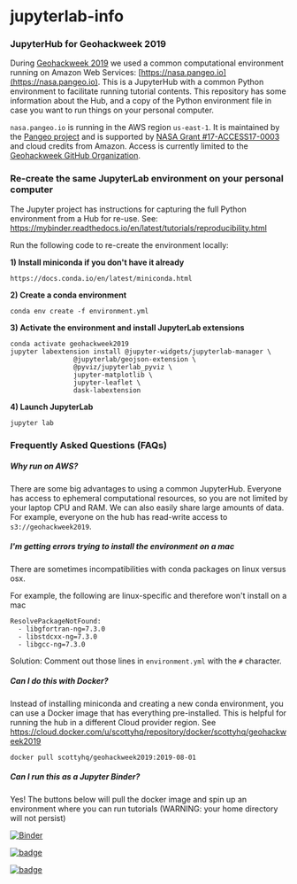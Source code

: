 # jupyterlab-info

### JupyterHub for Geohackweek 2019

During [Geohackweek 2019](https://geohackweek.github.io) we used a common computational environment running on Amazon Web Services: [https://nasa.pangeo.io](https://nasa.pangeo.io). This is a JupyterHub with a common Python environment to facilitate running tutorial contents. This repository has some information about the Hub, and a copy of the Python environment file in case you want to run things on your personal computer.

`nasa.pangeo.io` is running in the AWS region `us-east-1`. It is maintained by the [Pangeo project](http://pangeo.io) and is supported by [NASA Grant #17-ACCESS17-0003](https://github.com/pangeo-data/nasa-access-17) and cloud credits from Amazon. Access is currently limited to the [Geohackweek GitHub Organization](https://github.com/geohackweek). 


### Re-create the same JupyterLab environment on your personal computer

The Jupyter project has instructions for capturing the full Python environment from a Hub for re-use. See: https://mybinder.readthedocs.io/en/latest/tutorials/reproducibility.html

Run the following code to re-create the environment locally:

**1) Install miniconda if you don't have it already**
```
https://docs.conda.io/en/latest/miniconda.html
```

**2) Create a conda environment**
```
conda env create -f environment.yml
```

**3) Activate the environment and install JupyterLab extensions**
```
conda activate geohackweek2019
jupyter labextension install @jupyter-widgets/jupyterlab-manager \
				@jupyterlab/geojson-extension \
				@pyviz/jupyterlab_pyviz \
				jupyter-matplotlib \
				jupyter-leaflet \
				dask-labextension
```

**4) Launch JupyterLab**
```
jupyter lab
```

### Frequently Asked Questions (FAQs)

##### Why run on AWS? 

There are some big advantages to using a common JupyterHub. Everyone has access to ephemeral computational resources, so you are not limited by your laptop CPU and RAM. We can also easily share large amounts of data. For example, everyone on the hub has read-write access to `s3://geohackweek2019`. 

##### I'm getting errors trying to install the environment on a mac

There are sometimes incompatibilities with conda packages on linux versus osx. 

For example, the following are linux-specific and therefore won't install on a mac
```
ResolvePackageNotFound:
  - libgfortran-ng=7.3.0
  - libstdcxx-ng=7.3.0
  - libgcc-ng=7.3.0
```

Solution: Comment out those lines in `environment.yml` with the `#` character.

##### Can I do this with Docker?

Instead of installing miniconda and creating a new conda environment, you can use a Docker image that has everything pre-installed. This is helpful for running the hub in a different Cloud provider region. See https://cloud.docker.com/u/scottyhq/repository/docker/scottyhq/geohackweek2019

`docker pull scottyhq/geohackweek2019:2019-08-01`


##### Can I run this as a Jupyter Binder?

Yes! The buttons below will pull the docker image and spin up an environment where you can run tutorials (WARNING: your home directory will not persist)

[![Binder](https://mybinder.org/badge_logo.svg)](https://mybinder.org/v2/gh/geohackweek/jupyterlab-info/binder?urlpath=lab)

[![badge](https://img.shields.io/static/v1.svg?logo=Jupyter&label=Pangeo+Binder&message=GCE+us-central1&color=blue)](https://binder.pangeo.io/v2/gh/geohackweek/jupyterlab-info/binder?urlpath=lab)

[![badge](https://img.shields.io/static/v1.svg?logo=Jupyter&label=Pangeo+Binder&message=AWS+us-west-2&color=orange)](https://aws-uswest2-binder.pangeo.io/v2/gh/geohackweek/jupyterlab-info/binder?urlpath=lab)

